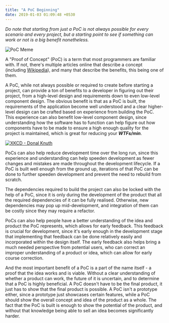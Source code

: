 ```yaml
---
title: "A PoC Beginning"
date: 2019-01-03 01:09:48 +0530
---
```


_Do note that starting from just a PoC is not always possible for every scenario and every project, but a starting point to see if something can work or not is a big benefit nonetheless._

![PoC Meme](https://memegenerator.net/img/instances/67101634/brace-yourselves-a-proof-of-concept-is-coming.jpg)

A "Proof of Concept" (PoC) is a term that most programmers are familiar with. If not, there's multiple articles online that describe a concept (including [Wikipedia](https://en.wikipedia.org/wiki/Proof_of_concept)), and many that describe the benefits, this being one of them.

A PoC, while not always possible or required to create before starting a project, can provide a ton of benefits to a developer in figuring out their project, from a high-level design and requirements down to even low-level component design. The obvious benefit is that as a PoC is built, the requirements of the application become well understood and a clear higher-level design can be crafted based on experience from building the PoC. This experience can also benefit low-level component design, since understanding how the software has to function can help figure out how components have to be made to ensure a high enough quality for the project is maintained, which is great for reducing your **_WTFs/min_**.

[![XKCD - Donal Knuth](https://blog.codinghorror.com/content/images/uploads/2009/02/6a0120a85dcdae970b012877707a45970c-pi.png)](http://www.osnews.com/story/19266/WTFs_m)

PoCs can also help reduce development time over the long run, since this experience and understanding can help speeden development as fewer changes and mistakes are made throughout the development lifecycle. If a PoC is built well enough from the ground up, iterations of that PoC can be done to further speeden development and prevent the need to rebuild from scratch.

The dependencies required to build the project can also be locked with the help of a PoC, since it is only during the development of the product that all the required dependencies of it can be fully realised. Otherwise, new dependencies may pop up mid-development, and integration of them can be costly since they may require a refactor.

PoCs can also help people have a better understanding of the idea and product the PoC represents, which allows for early feedback. This feedback is crucial for development, since it's early enough in the development stage that implementing that feedback can be done relatively easily and incorporated within the design itself. The early feedback also helps bring a much needed perspective from potential users, who can correct an improper understanding of a product or idea, which can allow for early course correction.

And the most important benefit of a PoC is a part of the name itself - a proof that the idea works and is viable. Without a clear understanding of whether a product can work, the future of it is uncertain, and to determine that a PoC is highly beneficial. A PoC doesn't have to be the final product, it just has to show that the final product is possible. A PoC isn't a prototype either, since a prototype just showcases certain features, while a PoC should show the overall concept and idea of the product as a whole. The fact that the PoC is built is enough to show the potential of the product, and without that knowledge being able to sell an idea becomes significantly harder.
